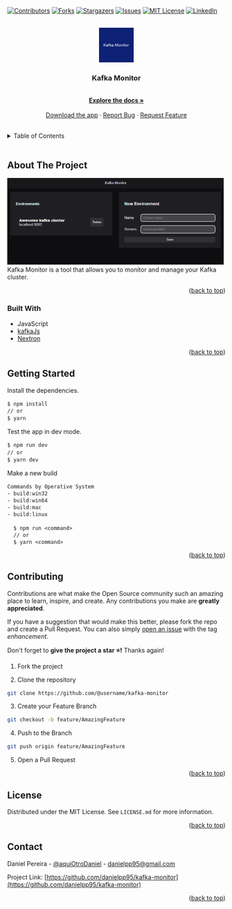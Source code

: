 <div id="top"></div>

[![Contributors][contributors-shield]][contributors-url]
[![Forks][forks-shield]][forks-url]
[![Stargazers][stars-shield]][stars-url]
[![Issues][issues-shield]][issues-url]
[![MIT License][license-shield]][license-url]
[![LinkedIn][linkedin-shield]][linkedin-url]

<!-- PROJECT LOGO -->
<br />

<div align="center">
  <a href="https://github.com/danielpp95/kafka-monitor">
    <img src="./docs/logo.png" alt="Logo" width="80" height="80">
  </a>

  <h3 align="center">Kafka Monitor</h3>

  <p align="center">
    <br />
        <a href="https://github.com/danielpp95/kafka-monitor"><strong>Explore the docs »</strong></a>
    <br />
    <br />
        <a href="https://github.com/danielpp95/kafka-monitor/releases">Download the app</a>
        ·
        <a href="https://github.com/danielpp95/kafka-monitor/issues">Report Bug</a>
        ·
        <a href="https://github.com/danielpp95/kafka-monitor/issues">Request Feature</a>
  </p>
</div>

<!-- TABLE OF CONTENTS -->
<br/>

<details>
  <summary>Table of Contents</summary>
  <ol>
    <li>
      <a href="#about-the-project">About The Project</a>
      <ul><li><a href="#built-with">Built With</a></li></ul>
    </li>
    <li><a href="#getting-started">Getting Started</a></li>
    <li><a href="#usage">Usage</a></li>
    <li><a href="#Screenshots">Screenshots</a></li>
    <li><a href="#contributing">Contributing</a></li>
    <li><a href="#license">License</a></li>
    <li><a href="#contact">Contact</a></li>
  </ol>
</details>

<br/>

<!-- ABOUT THE PROJECT -->
## About The Project

<img src="./docs/Screenshot-1.png" alt="Logo" width="500">
Kafka Monitor is a tool that allows you to monitor and manage your Kafka cluster.

<p align="right">(<a href="#top">back to top</a>)</p>



### Built With
- JavaScript
- [kafkaJs](https://kafka.js.org/)
- [Nextron](https://github.com/saltyshiomix/nextron)

<p align="right">(<a href="#top">back to top</a>)</p>



<!-- GETTING STARTED -->
## Getting Started

Install the dependencies.
  ```sh
  $ npm install
  // or
  $ yarn
  ```

Test the app in dev mode.
  ```sh
  $ npm run dev
  // or
  $ yarn dev
  ```

Make a new build
```ssh
Commands by Operative System
- build:win32
- build:win64
- build:mac
- build:linux

  $ npm run <command>
  // or
  $ yarn <command>
```
<p align="right">(<a href="#top">back to top</a>)</p>


<!-- CONTRIBUTING -->
## Contributing

Contributions are what make the Open Source community such an amazing place to learn, inspire, and create. Any contributions you make are **greatly appreciated**.

If you have a suggestion that would make this better, please fork the repo and create a Pull Request. You can also simply [open an issue][issues-url] with the tag *enhancement*.

Don't forget to **give the project a star ⭐!** Thanks again!

1. Fork the project

2. Clone the repository

```bash
git clone https://github.com/@username/kafka-monitor
```

3. Create your Feature Branch

```bash
git checkout -b feature/AmazingFeature
```

4. Push to the Branch

```bash
git push origin feature/AmazingFeature
```

5. Open a Pull Request

<p align="right">(<a href="#top">back to top</a>)</p>



<!-- LICENSE -->
## License

Distributed under the MIT License. See `LICENSE.md` for more information.

<p align="right">(<a href="#top">back to top</a>)</p>



<!-- CONTACT -->
## Contact

Daniel Pereira - [@aquiOtroDaniel](https://twitter.com/aquiOtroDaniel) - danielpp95@gmail.com

Project Link: [https://github.com/danielpp95/kafka-monitor](https://github.com/danielpp95/kafka-monitor)

<p align="right">(<a href="#top">back to top</a>)</p>


<!-- MARKDOWN LINKS & IMAGES -->
<!-- https://www.markdownguide.org/basic-syntax/#reference-style-links -->
[contributors-shield]: https://img.shields.io/github/contributors/danielpp95/kafka-monitor.svg?style=for-the-badge
[contributors-url]: https://github.com/danielpp95/kafka-monitor/graphs/contributors
[forks-shield]: https://img.shields.io/github/forks/danielpp95/kafka-monitor.svg?style=for-the-badge
[forks-url]: https://github.com/danielpp95/kafka-monitor/network/members
[stars-shield]: https://img.shields.io/github/stars/danielpp95/kafka-monitor.svg?style=for-the-badge
[stars-url]: https://github.com/danielpp95/kafka-monitor/stargazers
[issues-shield]: https://img.shields.io/github/issues/danielpp95/kafka-monitor.svg?style=for-the-badge
[issues-url]: https://github.com/danielpp95/kafka-monitor/issues
[license-shield]: https://img.shields.io/github/license/danielpp95/kafka-monitor.svg?style=for-the-badge
[license-url]: https://github.com/danielpp95/kafka-monitor/blob/master/LICENSE.md
[linkedin-shield]: https://img.shields.io/badge/-LinkedIn-black.svg?style=for-the-badge&logo=linkedin&colorB=555
[linkedin-url]: https://linkedin.com/in/danielpp95
[product-screenshot]: https://firebasestorage.googleapis.com/v0/b/kafka-monitor-a2d13.appspot.com/o/prototype.png?alt=media